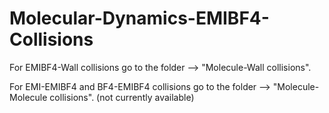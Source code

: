 # Molecular-Dynamics-EMIBF4-Collisions

For EMIBF4-Wall collisions go to the folder --> "Molecule-Wall collisions".


For EMI-EMIBF4 and BF4-EMIBF4 collisions go to the folder --> "Molecule-Molecule collisions". (not currently available)



